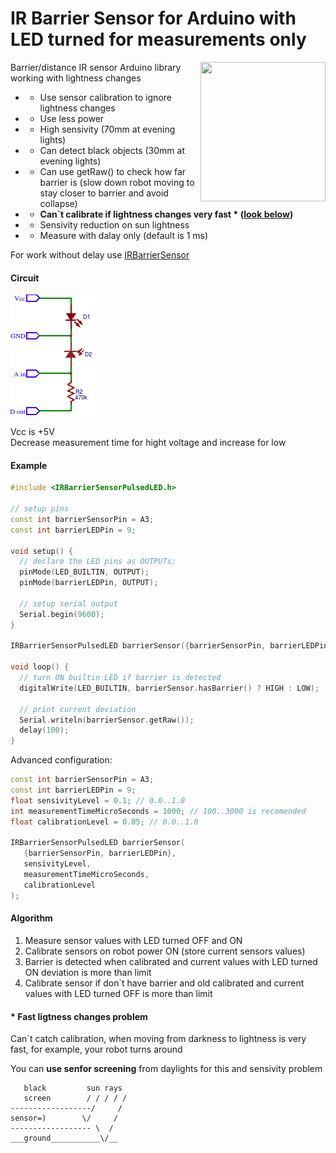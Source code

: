 # IR Barrier Sensor for Arduino with LED turned for measurements only

<img src="http://python.rk.edu.pl/site_media/resources/python.rk.edu.pl/images/pymcu_led_photodiode.jpg" align="right" width="200" height="223"/>

Barrier/distance IR sensor Arduino library  working with lightness changes

* + Use sensor calibration to ignore lightness changes<br/>
* + Use less power<br/>
* + High sensivity (70mm at evening lights)<br/>
* + Can detect black objects (30mm at evening lights)<br/>
* + Can use getRaw() to check how far barrier is (slow down robot moving to stay closer to barrier and avoid collapse)
* - **Can`t calibrate if lightness changes very fast * ([look below](#-fast-ligtness-changes-problem))**<br/>
* - Sensivity reduction on sun lightness<br/>
* - Measure with dalay only (default is 1 ms)<br/>

For work without delay use <a href="https://github.com/el-fuego/IRBarrierSensor">IRBarrierSensor</a>

#### Circuit 
<img src="circuit.png" />

Vcc is +5V<br>
Decrease measurement time for hight voltage and increase for low

#### Example
```cpp
#include <IRBarrierSensorPulsedLED.h>

// setup pins
const int barrierSensorPin = A3;
const int barrierLEDPin = 9;

void setup() {
  // declare the LED pins as OUTPUTs:
  pinMode(LED_BUILTIN, OUTPUT);
  pinMode(barrierLEDPin, OUTPUT);

  // setup serial output
  Serial.begin(9600);
}

IRBarrierSensorPulsedLED barrierSensor({barrierSensorPin, barrierLEDPin});

void loop() {
  // turn ON builtin LED if barrier is detected
  digitalWrite(LED_BUILTIN, barrierSensor.hasBarrier() ? HIGH : LOW);
  
  // print current deviation
  Serial.writeln(barrierSensor.getRaw());
  delay(100);
}
```

Advanced configuration:
```cpp
const int barrierSensorPin = A3;
const int barrierLEDPin = 9;
float sensivityLevel = 0.1; // 0.0..1.0
int measurementTimeMicroSeconds = 1000; // 100..3000 is recomended
float calibrationLevel = 0.05; // 0.0..1.0 

IRBarrierSensorPulsedLED barrierSensor(
   {barrierSensorPin, barrierLEDPin},
   sensivityLevel,
   measurementTimeMicroSeconds,
   calibrationLevel
);
```

#### Algorithm
1. Measure sensor values with LED turned OFF and ON
2. Calibrate sensors on robot power ON (store current sensors values)
4. Barrier is detected when calibrated and current values with LED turned ON deviation is more than limit
5. Calibrate sensor if don`t have barrier and old calibrated and current values with LED turned OFF is more than limit

#### * Fast ligtness changes problem
Can`t catch calibration, when moving from darkness to lightness is very fast, for example, your robot turns around<br/>

You can **use senfor screening** from daylights for this and sensivity problem

```
   black         sun rays
   screen        / / / / /
------------------/     /
sensor=)        \/     /
------------------ \  /
___ground___________\/__
```
